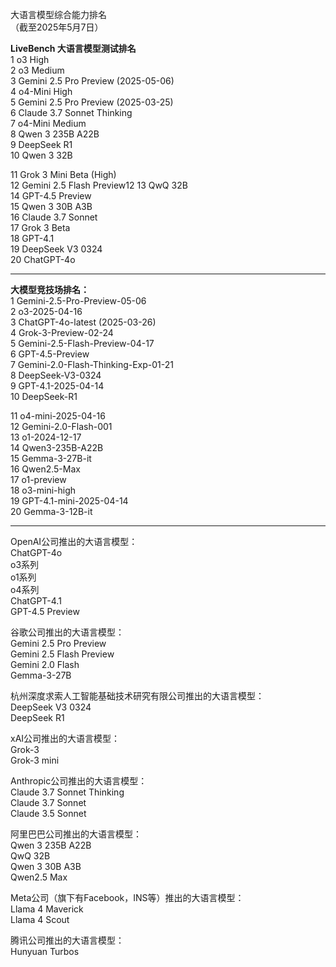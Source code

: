 大语言模型综合能力排名  
（截至2025年5月7日）  

**LiveBench 大语言模型测试排名**  
1  o3 High  
2  o3 Medium  
3  Gemini 2.5 Pro Preview (2025-05-06)  
4  o4-Mini High  
5  Gemini 2.5 Pro Preview (2025-03-25)  
6  Claude 3.7 Sonnet Thinking  
7  o4-Mini Medium  
8  Qwen 3 235B A22B  
9  DeepSeek R1  
10 Qwen 3 32B

11 Grok 3 Mini Beta (High)  
12 Gemini 2.5 Flash Preview12 
13 QwQ 32B  
14 GPT-4.5 Preview  
15 Qwen 3 30B A3B  
16 Claude 3.7 Sonnet  
17 Grok 3 Beta  
18 GPT-4.1  
19 DeepSeek V3 0324  
20 ChatGPT-4o  


---  

**大模型竞技场排名：**  
1  Gemini-2.5-Pro-Preview-05-06  
2  o3-2025-04-16  
3  ChatGPT-4o-latest (2025-03-26)  
4  Grok-3-Preview-02-24  
5  Gemini-2.5-Flash-Preview-04-17  
6  GPT-4.5-Preview  
7  Gemini-2.0-Flash-Thinking-Exp-01-21  
8  DeepSeek-V3-0324  
9  GPT-4.1-2025-04-14  
10  DeepSeek-R1  

11  o4-mini-2025-04-16  
12  Gemini-2.0-Flash-001  
13  o1-2024-12-17  
14  Qwen3-235B-A22B  
15  Gemma-3-27B-it  
16  Qwen2.5-Max  
17  o1-preview  
18  o3-mini-high  
19  GPT-4.1-mini-2025-04-14  
20  Gemma-3-12B-it  

---

OpenAI公司推出的大语言模型：  
ChatGPT-4o  
o3系列  
o1系列  
o4系列  
ChatGPT-4.1  
GPT-4.5 Preview


谷歌公司推出的大语言模型：  
Gemini 2.5 Pro Preview  
Gemini 2.5 Flash Preview  
Gemini 2.0 Flash  
Gemma-3-27B

杭州深度求索人工智能基础技术研究有限公司推出的大语言模型：  
DeepSeek V3 0324  
DeepSeek R1  



xAI公司推出的大语言模型：  
Grok-3  
Grok-3 mini


Anthropic公司推出的大语言模型：  
Claude 3.7 Sonnet Thinking  
Claude 3.7 Sonnet  
Claude 3.5 Sonnet  



阿里巴巴公司推出的大语言模型：  
Qwen 3 235B A22B  
QwQ 32B  
Qwen 3 30B A3B  
Qwen2.5 Max  



Meta公司（旗下有Facebook，INS等）推出的大语言模型：  
Llama 4 Maverick  
Llama 4 Scout



腾讯公司推出的大语言模型：  
Hunyuan Turbos
